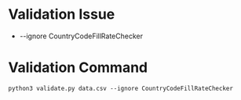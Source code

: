 # Validation Issue
- --ignore CountryCodeFillRateChecker
# Validation Command 
```
python3 validate.py data.csv --ignore CountryCodeFillRateChecker
```
